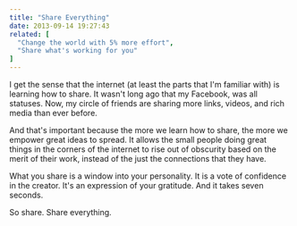 ```yaml
---
title: "Share Everything"
date: 2013-09-14 19:27:43
related: [
  "Change the world with 5% more effort",
  "Share what's working for you"
]
---
```


I get the sense that the internet (at least the parts that I'm familiar with) is learning how to share. It wasn't long ago that my Facebook, was all statuses. Now, my circle of friends are sharing more links, videos, and rich media than ever before.

And that's important because the more we learn how to share, the more we empower great ideas to spread. It allows the small people doing great things in the corners of the internet to rise out of obscurity based on the merit of their work, instead of the just the connections that they have.

What you share is a window into your personality. It is a vote of confidence in the creator. It's an expression of your gratitude. And it takes seven seconds.

So share. Share everything.
